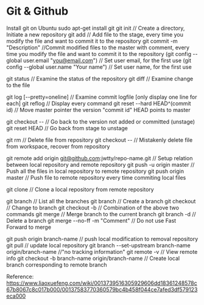 # Git & Github
Install git on Ubuntu
	sudo apt-get install git
git init // Create a directory, Initiate a new repository 
git add <file> // Add file to the stage, every time you modify the file and want to commit it to the repository
git commit -m "Description" //Commit modified files to the master with comment, every time you modify the file and want to commit it to the repository
(git config --global user.email "you@email.com") // Set user email, for the first use
(git config --global user.name "Your name") // Set user name, for the first use

git status // Examine the status of the repository
git diff <file> // Examine change to the file

git log [--pretty=oneline] // Examine commit logfile [only display one line for each]
git reflog // Display every command
git reset --hard HEAD^(commit id) // Move master pointer the version "commit id" HEAD points to master

git checkout -- <file> // Go back to the version not added or committed (unstage)
git reset HEAD <file> // Go back from stage to unstage

git rm <file> // Delete file from repository
git checkout -- <file> // Mistakenly delete file from workspace, recover from repository

git remote add origin git@github.com:jwtty/repo-name.git // Setup relation between local repository and remote repository
git push -u origin master // Push all the files in local repository to remote repository
git push origin master // Push file to remote repository every time commiting local files

git clone <path> // Clone a local repository from remote repository

git branch // List all the branches
git branch <name> // Create a branch
git checkout <name> // Change to branch <name>
git checkout -b <name> // Combination of the above two commands
git merge <name> // Merge branch <name> to the current branch
git branch -d <name> // Delete a branch
git merge --no-ff -m "Comment" <name> // Do not use Fast Forward to merge 

git push origin branch-name // push local modification to removal repository
git pull // update local repository
git branch --set-upstream branch-name origin/branch-name //"no tracking information"
git remote -v // View remote info
git checkout -b branch-name origin/branch-name // Create local branch corresponding to remote branch


Reference: https://www.liaoxuefeng.com/wiki/0013739516305929606dd18361248578c67b8067c8c017b000/00137583770360579bc4b458f044ce7afed3df579123eca000
